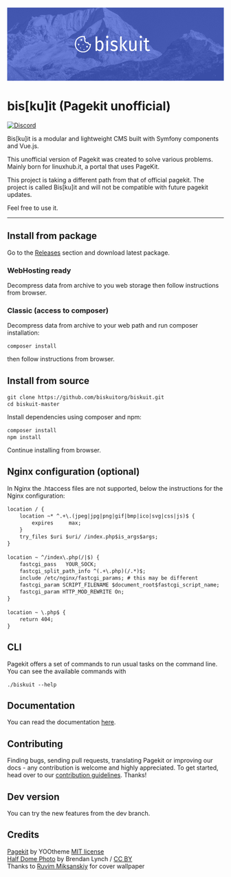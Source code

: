 [![biskuit Banner](https://raw.githubusercontent.com/biskuitorg/biskuit-assets/ac2e599b0a83a4ed31d1fc74f47b340a96f61322/brand/biskuit-cover.png)](https://github.com/biskuitorg/biskuit)

# bis[ku]it (Pagekit unofficial)
[![Discord](https://img.shields.io/discord/682566394222477378)](https://discord.gg/aBdqDcE)

Bis[ku]it is a modular and lightweight CMS built with Symfony components and Vue.js.

This unofficial version of Pagekit was created to solve various problems. Mainly born for linuxhub.it, a portal that uses PageKit.

This project is taking a different path from that of official pagekit. The project is called Bis[ku]it and will not be compatible with future pagekit updates.

Feel free to use it.

---

## Install from package
Go to the [Releases](https://github.com/biskuitorg/biskuit/releases) section and download latest package.

### WebHosting ready
Decompress data from archive to you web storage then follow instructions from browser.

### Classic (access to composer)
Decompress data from archive to your web path and run composer installation:
```
composer install
```
then follow instructions from browser.

## Install from source
```
git clone https://github.com/biskuitorg/biskuit.git
cd biskuit-master
```
Install dependencies using composer and npm:
```
composer install
npm install
```
Continue installing from browser.

## Nginx configuration (optional)
In Nginx the .htaccess files are not supported, below the instructions for the Nginx configuration:
```
location / {
    location ~* ^.+\.(jpeg|jpg|png|gif|bmp|ico|svg|css|js)$ {
        expires     max;
    }
    try_files $uri $uri/ /index.php$is_args$args;
}

location ~ ^/index\.php(/|$) {
    fastcgi_pass   YOUR_SOCK;
    fastcgi_split_path_info ^(.+\.php)(/.*)$;
    include /etc/nginx/fastcgi_params; # this may be different
    fastcgi_param SCRIPT_FILENAME $document_root$fastcgi_script_name;
    fastcgi_param HTTP_MOD_REWRITE On;
}

location ~ \.php$ {
    return 404;
}

```

## CLI

Pagekit offers a set of commands to run usual tasks on the command line. You can see the available commands with
```
./biskuit --help
```

## Documentation
You can read the documentation [here](https://github.com/biskuitorg/docs).

## Contributing

Finding bugs, sending pull requests, translating Pagekit or improving our docs -
any contribution is welcome and highly appreciated. To get started, head over
to our [contribution guidelines](.github/CONTRIBUTING.md). Thanks!

## Dev version
You can try the new features from the dev branch.

## Credits

[Pagekit](http://www.pagekit.com) by YOOtheme [MIT license](LICENSE)  
[Half Dome Photo](http://www.youseethenew.com/landscape-outdoors/) by Brendan Lynch / [CC BY](http://creativecommons.org/licenses/by-nd/4.0/)  
Thanks to [Ruvim Miksanskiy](https://www.pexels.com/it-it/@digitech) for cover wallpaper

